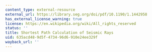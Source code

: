 ```yaml
---
content_type: external-resource
external_url: https://library.seg.org/doi/pdf/10.1190/1.1442958
has_external_license_warning: true
license: https://en.wikipedia.org/wiki/All_rights_reserved
status: ''
title: Shortest Path Calculation of Seismic Rays
uid: 635acd48-9d5f-4734-96d6-910e24ee329f
wayback_url: ''
---
```

